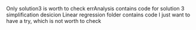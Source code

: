 Only solution3 is worth to check
errAnalysis contains code for solution 3 simplification desicion
Linear regression folder contains code I just want to have a try, which is not worth to check
